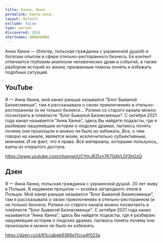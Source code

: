 ```yaml
---
title: Ханна, Анна
permalink: hanna-anna
layout: default
exclude: false
type: person
discovered: 2024
shortname: ANNAHANNA
---
```


Анна Ханна — (блогер, польская гражданка с украинской душой) и богатым опытом в сфере отельно-ресторанного бизнеса. Ее контент отличается глубоким анализом человеческих драм и событий, а также разбором историй из жизни, призванным помочь понять и избежать подобных ситуаций.


## YouTube

Я — Анна Ханна, мой канал раньше назывался "Блог Бывалой Бизнесменши", там я рассказывала о своих приключениях в отельно-ресторанном (и не только) бизнесе... Ролики со старого канала можно посмотреть в плейлисте "Блог Бывалой Бизнесменши". С октября 2021 года канал называется "Анна Ханна", здесь Вы найдете подкасты, где я разбираю нашумевшие истории о людских драмах, пытаюсь понять почему они произошли и можно ли было их избежать. Все, о чем говорю на канале, является моим, исключительно субъективным, мнением. И не факт, что я права. Все материалы, которыми пользуюсь,  взяты из открытого доступа.

https://www.youtube.com/channel/UCYmJRZIvn7K7GAVLGf3hGzQ


## Дзен

Я — Анна Ханна, польская гражданка с украинской душой. 20 лет живу в Польше. В недавнем прошлом — хозяйка загородного отеля в Польше. Мой канал раньше назывался "Блог Бывалой Бизнесменши", там я рассказывала о своих приключениях в отельно-ресторанном (и не только) бизнесе. Ролики со старого канала можно посмотреть в плейлисте "Блог Бывалой Бизнесменши". С октября 2021 года канал называется "Анна Ханна", здесь Вы найдете подкасты, где я разбираю нашумевшие истории о людских драмах, пытаюсь понять почему они произошли и можно ли было их избежать.

https://dzen.ru/id/61ccabeb6366e11cca4f023a
